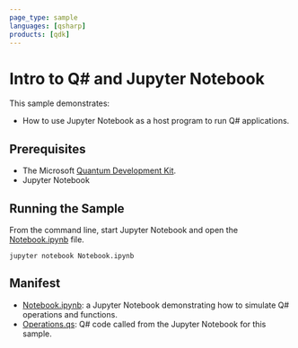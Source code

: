 ```yaml
---
page_type: sample
languages: [qsharp]
products: [qdk]
---
```


# Intro to Q# and Jupyter Notebook

This sample demonstrates:
- How to use Jupyter Notebook as a host program to run Q# applications.

## Prerequisites

- The Microsoft [Quantum Development Kit](https://docs.microsoft.com/quantum/install-guide/).
- Jupyter Notebook

## Running the Sample

From the command line, start Jupyter Notebook and open the [Notebook.ipynb](./Notebook.ipynb) file.

```
jupyter notebook Notebook.ipynb
```

## Manifest

- [Notebook.ipynb](./Notebook.ipynb): a Jupyter Notebook demonstrating how to simulate Q# operations and functions.
- [Operations.qs](./Operations.qs): Q# code called from the Jupyter Notebook for this sample.
